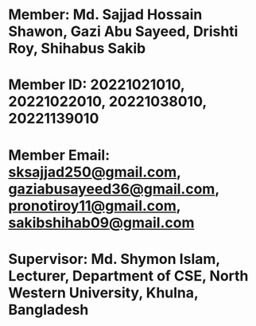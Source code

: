 # Member: Md. Sajjad Hossain Shawon, Gazi Abu Sayeed, Drishti Roy, Shihabus Sakib

# Member ID: 20221021010, 20221022010, 20221038010, 20221139010

# Member Email: sksajjad250@gmail.com, gaziabusayeed36@gmail.com, pronotiroy11@gmail.com, sakibshihab09@gmail.com

# Supervisor: Md. Shymon Islam, Lecturer, Department of CSE, North Western University, Khulna, Bangladesh
